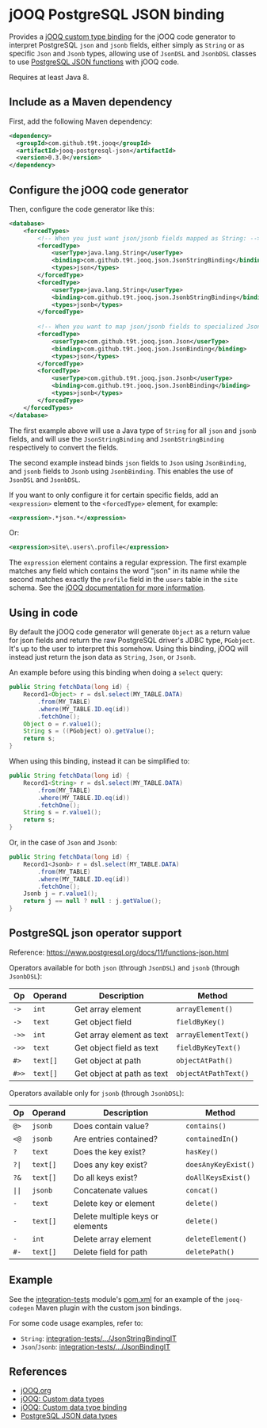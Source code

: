 # jOOQ PostgreSQL JSON binding
Provides a [jOOQ custom type binding](https://www.jooq.org/doc/3.11/manual/code-generation/custom-data-type-bindings/)
for the jOOQ code generator  to interpret PostgreSQL `json` and `jsonb` fields, either simply as `String` or as
specific `Json` and `Jsonb` types, allowing use of `JsonDSL` and `JsonbDSL` classes to use
[PostgreSQL JSON functions](https://www.postgresql.org/docs/11/functions-json.html) with jOOQ code.

Requires at least Java 8.

## Include as a Maven dependency
First, add the following Maven dependency:

```xml
<dependency>
  <groupId>com.github.t9t.jooq</groupId>
  <artifactId>jooq-postgresql-json</artifactId>
  <version>0.3.0</version>
</dependency>
```

## Configure the jOOQ code generator
Then, configure the code generator like this:

```xml
<database>
    <forcedTypes>
        <!-- When you just want json/jsonb fields mapped as String: -->
        <forcedType>
            <userType>java.lang.String</userType>
            <binding>com.github.t9t.jooq.json.JsonStringBinding</binding>
            <types>json</types>
        </forcedType>
        <forcedType>
            <userType>java.lang.String</userType>
            <binding>com.github.t9t.jooq.json.JsonbStringBinding</binding>
            <types>jsonb</types>
        </forcedType>
        
        <!-- When you want to map json/jsonb fields to specialized Json/Jsonb types: -->
        <forcedType>
            <userType>com.github.t9t.jooq.json.Json</userType>
            <binding>com.github.t9t.jooq.json.JsonBinding</binding>
            <types>json</types>
        </forcedType>
        <forcedType>
            <userType>com.github.t9t.jooq.json.Jsonb</userType>
            <binding>com.github.t9t.jooq.json.JsonbBinding</binding>
            <types>jsonb</types>
        </forcedType>
    </forcedTypes>
</database>
```

The first example above will use a Java type of `String` for all `json` and `jsonb` fields, and will use the
`JsonStringBinding` and `JsonbStringBinding` respectively to convert the fields.

The second example instead binds `json` fields to `Json` using `JsonBinding`, and `jsonb` fields to `Jsonb` using
`JsonbBinding`. This enables the use of `JsonDSL` and `JsonbDSL`.

If you want to only configure it for certain specific fields, add an `<expression>` element to the `<forcedType>`
element, for example:

```xml
<expression>.*json.*</expression>
```

Or:

```xml
<expression>site\.users\.profile</expression>
```

The `expression` element contains a regular expression. The first example matches any field which contains the word
"json" in its name while the second matches exactly the `profile` field in the `users` table in the `site` schema. See
the [jOOQ documentation for more information](https://www.jooq.org/doc/3.11/manual/code-generation/custom-data-types/).


## Using in code
By default the jOOQ code generator will generate `Object` as a return value for json fields and return the raw
PostgreSQL driver's JDBC type, `PGobject`. It's up to the user to interpret this somehow. Using this binding, jOOQ
will instead just return the json data as `String`, `Json`, or `Jsonb`.

An example before using this binding when doing a `select` query:
```java
public String fetchData(long id) {
    Record1<Object> r = dsl.select(MY_TABLE.DATA)
        .from(MY_TABLE)
        .where(MY_TABLE.ID.eq(id))
        .fetchOne();
    Object o = r.value1();
    String s = ((PGobject) o).getValue();
    return s;
}
```

When using this binding, instead it can be simplified to:
```java
public String fetchData(long id) {
    Record1<String> r = dsl.select(MY_TABLE.DATA)
        .from(MY_TABLE)
        .where(MY_TABLE.ID.eq(id))
        .fetchOne();
    String s = r.value1();
    return s;
}
```

Or, in the case of `Json` and `Jsonb`:
```java
public String fetchData(long id) {
    Record1<Jsonb> r = dsl.select(MY_TABLE.DATA)
        .from(MY_TABLE)
        .where(MY_TABLE.ID.eq(id))
        .fetchOne();
    Jsonb j = r.value1();
    return j == null ? null : j.getValue();
}
```

## PostgreSQL json operator support
Reference: https://www.postgresql.org/docs/11/functions-json.html

Operators available for both `json` (through `JsonDSL`) and `jsonb` (through `JsonbDSL`):

| Op | Operand | Description | Method |
| --- | --- | --- | --- |
| `->` | `int` | Get array element | `arrayElement()` |
| `->` | `text` | Get object field | `fieldByKey()` |
| `->>` | `int` | Get array element as text | `arrayElementText()` |
| `->>` | `text` | Get object field as text | `fieldByKeyText()` |
| `#>` | `text[]` | Get object at path | `objectAtPath()` |
| `#>>` | `text[]` | Get object at path as text | `objectAtPathText()` |

Operators available only for `jsonb` (through `JsonbDSL`):


| Op | Operand | Description | Method |
| --- | --- | --- | --- |
| `@>` | `jsonb` | Does contain value? | `contains()` |
| `<@` | `jsonb` | Are entries contained? | `containedIn()` |
| `?` | `text` | Does the key exist? | `hasKey()` |
| <code>?&#124;</code> | `text[]` | Does any key exist? | `doesAnyKeyExist()` |
| `?&` | `text[]` | Do all keys exist? | `doAllKeysExist()` |
| <code>&#124;&#124;</code> | `jsonb` | Concatenate values | `concat()` |
| `-` | `text` | Delete key or element | `delete()` |
| `-` | `text[]` | Delete multiple keys or elements | `delete()` |
| `-` | `int` | Delete array element | `deleteElement()` |
| `#-` | `text[]` | Delete field for path | `deletePath()` |

## Example
See the [integration-tests](integration-tests) module's [pom.xml](integration-tests/pom.xml) for an example of the
`jooq-codegen` Maven plugin with the custom json bindings.

For some code usage examples, refer to:
- `String`: [integration-tests/.../JsonStringBindingIT](integration-tests/src/test/java/com/github/t9t/jooq/json/JsonStringBindingIT.java)
- `Json`/`Jsonb`: [integration-tests/.../JsonBindingIT](integration-tests/src/test/java/com/github/t9t/jooq/json/JsonBindingIT.java)


## References
- [jOOQ.org](https://www.jooq.org/)
- [jOOQ: Custom data types](https://www.jooq.org/doc/3.11/manual/code-generation/custom-data-types/)
- [jOOQ: Custom data type binding](https://www.jooq.org/doc/3.11/manual/code-generation/custom-data-type-bindings/)
- [PostgreSQL JSON data types](https://www.postgresql.org/docs/current/datatype-json.html)
